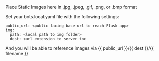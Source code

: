 Place Static Images here in .jpg, .jpeg, .gif, .png, or .bmp format

Set your bots.local.yaml file with the following settings:

```
public_url: <public facing base url to reach Flask app>
img:
  path: <local path to img folder>
  dest: <url extension to server to>
```

And you will be able to reference images via {{ public_url }}/{{ dest }}/{{ filename }}
